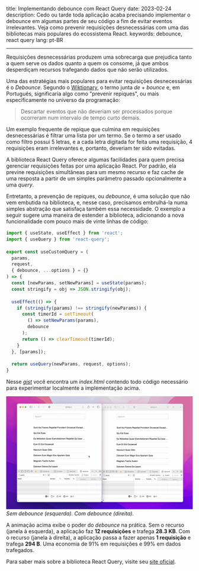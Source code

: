 title: Implementando debounce com React Query
date: 2023-02-24
description: Cedo ou tarde toda aplicação acaba precisando implementar o debounce em algumas partes de seu código a fim de evitar eventos irrelevantes. Veja como prevenir requisições desnecessárias com uma das bibliotecas mais populares do ecossistema React.
keywords: debounce, react query
lang: pt-BR

---

Requisições desnecessárias produzem uma sobrecarga que prejudica tanto a quem serve os dados quanto a quem os consome, já que ambos desperdiçam recursos trafegando dados que não serão utilizados.

Uma das estratégias mais populares para evitar requisições desnecessárias é o *Debounce*. Segundo o [Wiktionary](https://en.wiktionary.org/wiki/debounce), o termo junta *de* + *bounce* e, em Português, significaria algo como "prevenir repiques", ou mais especificamente no universo da programação:

> Descartar eventos que não deveriam ser processados porque ocorreram num intervalo de tempo curto demais.

Um exemplo frequente de repique que culmina em requisições desnecessárias é filtrar uma lista por um termo. Se o termo a ser usado como filtro possui 5 letras, e a cada letra digitada for feita uma requisição, 4 requisições eram irrelevantes e, portanto, deveriam ter sido evitadas.

A biblioteca React Query oferece algumas facilidades para quem precisa gerenciar requisições feitas por uma aplicação React. Por padrão, ela previne requisições simultâneas para um mesmo recurso e faz cache de uma resposta a partir de um simples parâmetro passado opcionalmente a uma *query*.

Entretanto, a prevenção de repiques, ou *debounce*, é uma solução que não vem embutida na biblioteca, e, nesse caso, precisamos embrulhá-la numa simples abstração que satisfaça também essa necessidade. O exemplo a seguir sugere uma maneira de estender a biblioteca, adicionando a nova funcionalidade com pouco mais de vinte linhas de código:

``` javascript
import { useState, useEffect } from 'react';
import { useQuery } from 'react-query';

export const useCustomQuery = (
  params,
  request,
  { debounce, ...options } = {}
) => {
  const [newParams, setNewParams] = useState(params);
  const stringify = obj => JSON.stringify(obj);

  useEffect(() => {
    if (stringify(params) !== stringify(newParams)) {
      const timerId = setTimeout(
        () => setNewParams(params),
        debounce
      );
      return () => clearTimeout(timerId);
    }
  }, [params]);

  return useQuery(newParams, request, options);
}
```
Nesse [*gist*](https://gist.github.com/rafaelcamargo/eda94014a8e087334a201feea1f6e6df) você encontra um *index.html* contendo todo código necessário para experimentar localmente a implementação acima.

![Animação contendo duas janelas do Safari. A primeira filtra a lista sem "debouce". A segunda faz o mesmo, mas com "debouce"](../../images/debouncing-in-practice.gif)  
_Sem debounce (esquerda). Com debounce (direita)._

A animação acima exibe o poder do *debounce* na prática. Sem o recurso (janela à esquerda), a aplicação faz **12 requisições** e trafega **28.3 KB**. Com o recurso (janela à direita), a aplicação passa a fazer apenas **1 requisição** e trafega **294 B**. Uma economia de 91% em requisições e 99% em dados trafegados.

Para saber mais sobre a biblioteca React Query, visite seu [site oficial](https://react-query-v3.tanstack.com/).
